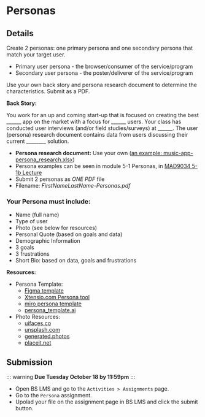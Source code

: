 # Personas

## Details

Create 2 personas: one primary persona and one secondary persona that match your target user. 

- Primary user persona - the browser/consumer of the service/program 
- Secondary user persona - the poster/deliverer of the service/program  

Use your own back story and persona research document to determine the characteristics. Submit as a PDF.

**Back Story:**

You work for an up and coming start-up that is focused on creating the best ______ app on the market with a focus for ______ users. Your class has conducted user interviews (and/or field studies/surveys) at ______. The user (persona) research document contains data from users discussing their current ________ solution. 

- **Persona research document:** Use your own ([an example: music-app-persona_research.xlsx](https://drive.google.com/file/d/1k0y1tr6OuNoZNOM3jQKLf2_wcxcl1rv9/view?usp=sharing))
- Persona examples can be seen in module 5-1 Personas, in [MAD9034 5-1b Lecture](https://drive.google.com/drive/folders/1kCPUsO4_f6Hz47THcBzFBiMlCJIzpvG7)
- Submit 2 personas as *ONE PDF* file
- Filename: _FirstNameLastName-Personas.pdf_

### Your Persona must include:

- Name (full name)
- Type of user
- Photo (see below for resources)
- Personal Quote (based on goals and data)
- Demographic Information  
- 3 goals
- 3 frustrations
- Short Bio: based on data, goals and frustrations 


**Resources:**
- Persona Template: 
    - [Figma template](https://www.figma.com/file/bqiBRe7hv1ilX2D675twHG/UX-User-Persona-Template-(Community)?node-id=2%3A4012)
    - [Xtensio.com Persona tool](https://xtensio.com/user-persona/)
    - [miro persona template](https://miro.com/app/board/uXjVPOyF6k4=/?moveToWidget=3458764535638614543&cot=14)
    - [persona_template.ai](../files/persona_template.ai)
- Photo Resources:
    - [uifaces.co](https://uifaces.co/) 
    - [unsplash.com](https://unsplash.com/)
    - [generated.photos](https://generated.photos)
    - [placeit.net](https://placeit.net/?search=people%20with%20phone)


## Submission

::: warning
**Due Tuesday October 18 by 11:59pm**
:::

- Open BS LMS and go to the `Activities > Assignments` page.
- Go to the `Persona` assignment.
- Upolad your file on the assignment page in BS LMS and click the submit button. 